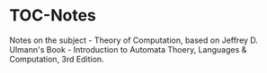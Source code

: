 # TOC-Notes
Notes on the subject - Theory of Computation, based on Jeffrey D. Ulmann's Book - Introduction to Automata Thoery, Languages &amp; Computation, 3rd Edition.
